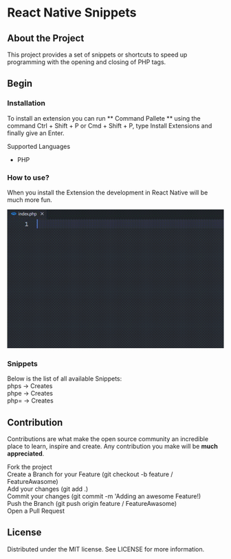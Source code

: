 # React Native Snippets
## About the Project
This project provides a set of snippets or shortcuts to speed up programming with the opening and closing of PHP tags.

## Begin
### Installation
To install an extension you can run ** Command Pallete ** using the command Ctrl + Shift + P or Cmd + Shift + P, type Install Extensions and finally give an Enter.

Supported Languages
- PHP

### How to use?
When you install the Extension the development in React Native will be much more fun.

<img src="https://github.com/dmAlbuquerque/vscode-snippets-php/blob/main/images/demo.gif?raw=true" alt="Demonstrating Snippets" style="max-width:100%;">


### Snippets
Below is the list of all available Snippets:<br>
phps →	Creates **<?php ?>**<br>
phpe →	Creates **<?php echo ?>**<br>
php= →	Creates **<?=?>**<br>

## Contribution
Contributions are what make the open source community an incredible place to learn, inspire and create. Any contribution you make will be **much appreciated**.

Fork the project<br>
Create a Branch for your Feature (git checkout -b feature / FeatureAwasome)<br>
Add your changes (git add .)<br>
Commit your changes (git commit -m 'Adding an awesome Feature!)<br>
Push the Branch (git push origin feature / FeatureAwasome)<br>
Open a Pull Request<br>

## License
Distributed under the MIT license. See LICENSE for more information.
